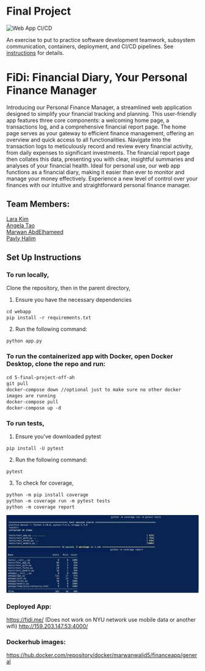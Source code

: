 # Final Project
![Web App CI/CD](https://github.com/software-students-fall2023/5-final-project-off-ah/actions/workflows/python-app.yml/badge.svg)

An exercise to put to practice software development teamwork, subsystem communication, containers, deployment, and CI/CD pipelines. See [instructions](./instructions.md) for details.

# FiDi: Financial Diary, Your Personal Finance Manager 
Introducing our Personal Finance Manager, a streamlined web application designed to simplify your financial tracking and planning. This user-friendly app features three core components: a welcoming home page, a transactions log, and a comprehensive financial report page. The home page serves as your gateway to efficient finance management, offering an overview and quick access to all functionalities. Navigate into the transaction logs to meticulously record and review every financial activity, from daily expenses to significant investments. The financial report page then collates this data, presenting you with clear, insightful summaries and analyses of your financial health. Ideal for personal use, our web app functions as a financial diary, making it easier than ever to monitor and manage your money effectively. Experience a new level of control over your finances with our intuitive and straightforward personal finance manager. 

## Team Members: 
[Lara Kim](https://github.com/larahynkim) <br> 
[Angela Tao](https://github.com/XinranTaoAngela) <br> 
[Marwan AbdElhameed](https://github.com/MarwanWalid2) <br> 
[Pavly Halim](https://github.com/pavlyhalim) <br> 

## Set Up Instructions 

### To run locally, 
Clone the repository, then in the parent directory, 

1. Ensure you have the necessary dependencies
```
cd webapp
pip install -r requirements.txt
```

2. Run the following command: 
```
python app.py
```

### To run the containerized app with Docker, open Docker Desktop, clone the repo and run: 
```
cd 5-final-project-off-ah
git pull
docker-compose down //optional just to make sure no other docker images are running
docker-compose pull 
docker-compose up -d
```

### To run tests, 
1. Ensure you've downloaded pytest
```
pip install -U pytest
```

2. Run the following command:
```
pytest 
```
3. To check for coverage, 
```
python -m pip install coverage
python -m coverage run -m pytest tests
python -m coverage report
```
![alt text](https://github.com/software-students-fall2023/5-final-project-off-ah/blob/eca4a754cf31badbe8e5eb3146e41a1ac61158c0/test.png)

### Deployed App: 
https://fidi.me/  (Does not work on NYU network use mobile data or another wifi)
http://159.203.147.53:4000/

### Dockerhub images:
https://hub.docker.com/repository/docker/marwanwalid5/financeapp/general
 
